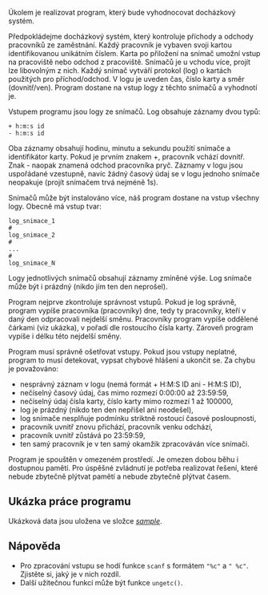 Úkolem je realizovat program, který bude vyhodnocovat docházkový systém.

Předpokládejme docházkový systém, který kontroluje příchody a odchody pracovníků ze zaměstnání. Každý pracovník je vybaven svoji kartou identifikovanou unikátním číslem. Karta po přiložení na snímač umožní vstup na pracoviště nebo odchod z pracoviště. Snímačů je u vchodu více, projít lze libovolným z nich. Každý snímač vytváří protokol (log) o kartách použitých pro příchod/odchod. V logu je uveden čas, číslo karty a směr (dovnitř/ven). Program dostane na vstup logy z těchto snímačů a vyhodnotí je.

Vstupem programu jsou logy ze snímačů. Log obsahuje záznamy dvou typů:

```
+ h:m:s id
- h:m:s id
```

Oba záznamy obsahují hodinu, minutu a sekundu použití snímače a identifikátor karty. Pokud je prvním znakem +, pracovník vchází dovnitř. Znak - naopak znamená odchod pracovníka pryč. Záznamy v logu jsou uspořádané vzestupně, navíc žádný časový údaj se v logu jednoho snímače neopakuje (projít snímačem trvá nejméně 1s).

Snímačů může být instalováno více, náš program dostane na vstup všechny logy. Obecně má vstup tvar:

```
log_snimace_1
#
log_snimace_2
#
...
#
log_snimace_N
```

Logy jednotlivých snímačů obsahují záznamy zmíněné výše. Log snímače může být i prázdný (nikdo jím ten den neprošel).

Program nejprve zkontroluje správnost vstupů. Pokud je log správně, program vypíše pracovníka (pracovníky) dne, tedy ty pracovníky, kteří v daný den odpracovali nejdelší směnu. Pracovníky program vypíše oddělené čárkami (viz ukázka), v pořadí dle rostoucího čísla karty. Zároveň program vypíše i délku této nejdelší směny.

Program musí správně ošetřovat vstupy. Pokud jsou vstupy neplatné, program to musí detekovat, vypsat chybové hlášení a ukončit se. Za chybu je považováno:

* nesprávný záznam v logu (nemá formát + H:M:S ID ani - H:M:S ID),
* nečíselný časový údaj, čas mimo rozmezí 0:00:00 až 23:59:59,
* nečíselný údaj čísla karty, číslo karty mimo rozmezí 1 až 100000,
* log je prázdný (nikdo ten den nepřišel ani neodešel),
* log snímače nesplňuje podmínku striktně rostoucí časové posloupnosti,
* pracovník uvnitř znovu přichází, pracovník venku odchází,
* pracovník uvnitř zůstává po 23:59:59,
* ten samý pracovník je v ten samý okamžik zpracováván více snímači.

Program je spouštěn v omezeném prostředí. Je omezen dobou běhu i dostupnou pamětí. Pro úspěšné zvládnutí je potřeba realizovat řešení, které nebude zbytečně plýtvat pamětí a nebude zbytečně plýtvat časem.

## Ukázka práce programu
Ukázková data jsou uložena ve složce [_sample_](sample).

## Nápověda
* Pro zpracování vstupu se hodí funkce `scanf` s formátem `"%c"` a `" %c"`. Zjistěte si, jaký je v nich rozdíl.
* Další užitečnou funkcí může být funkce `ungetc()`.
